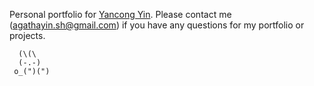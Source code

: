 Personal portfolio for [Yancong Yin](https://agathayin.github.io).
Please contact me (<agathayin.sh@gmail.com>) if you have any questions for my portfolio or projects.

```
  (\(\
  (-.-)
 o_(")(")
```

